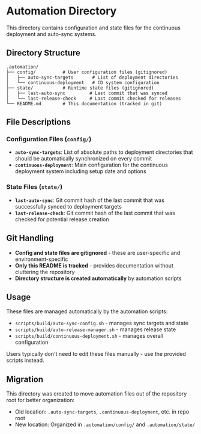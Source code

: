 # Automation Directory

This directory contains configuration and state files for the continuous deployment and auto-sync systems.

## Directory Structure

```
.automation/
├── config/          # User configuration files (gitignored)
│   ├── auto-sync-targets       # List of deployment directories
│   └── continuous-deployment   # CD system configuration
├── state/           # Runtime state files (gitignored)
│   ├── last-auto-sync         # Last commit that was synced
│   └── last-release-check     # Last commit checked for releases
└── README.md        # This documentation (tracked in git)
```

## File Descriptions

### Configuration Files (`config/`)
- **`auto-sync-targets`**: List of absolute paths to deployment directories that should be automatically synchronized on every commit
- **`continuous-deployment`**: Main configuration for the continuous deployment system including setup date and options

### State Files (`state/`)
- **`last-auto-sync`**: Git commit hash of the last commit that was successfully synced to deployment targets
- **`last-release-check`**: Git commit hash of the last commit that was checked for potential release creation

## Git Handling

- **Config and state files are gitignored** - these are user-specific and environment-specific
- **Only this README is tracked** - provides documentation without cluttering the repository
- **Directory structure is created automatically** by automation scripts

## Usage

These files are managed automatically by the automation scripts:
- `scripts/build/auto-sync-config.sh` - manages sync targets and state
- `scripts/build/auto-release-manager.sh` - manages release state
- `scripts/build/continuous-deployment.sh` - manages overall configuration

Users typically don't need to edit these files manually - use the provided scripts instead.

## Migration

This directory was created to move automation files out of the repository root for better organization:
- Old location: `.auto-sync-targets`, `.continuous-deployment`, etc. in repo root
- New location: Organized in `.automation/config/` and `.automation/state/`